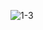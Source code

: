 ![1-3](https://github.com/soulaimanGhailan/springBoot-axon-cqrs-eventSourcing/assets/99770237/d44795e6-6cfc-4a8d-b86c-b62339833e10)
